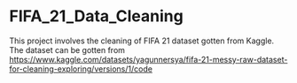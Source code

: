# FIFA_21_Data_Cleaning
This project involves the cleaning of FIFA 21 dataset gotten from Kaggle. The dataset can be gotten from https://www.kaggle.com/datasets/yagunnersya/fifa-21-messy-raw-dataset-for-cleaning-exploring/versions/1/code
